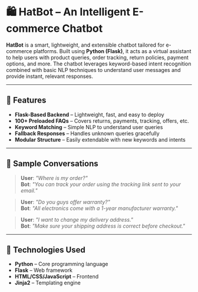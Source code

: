 # 🛍️ HatBot – An Intelligent E-commerce Chatbot

**HatBot** is a smart, lightweight, and extensible chatbot tailored for e-commerce platforms. Built using **Python (Flask)**, it acts as a virtual assistant to help users with product queries, order tracking, return policies, payment options, and more. The chatbot leverages keyword-based intent recognition combined with basic NLP techniques to understand user messages and provide instant, relevant responses.

---

## 🔧 Features

- **Flask-Based Backend** – Lightweight, fast, and easy to deploy
- **100+ Preloaded FAQs** – Covers returns, payments, tracking, offers, etc.
- **Keyword Matching** – Simple NLP to understand user queries
- **Fallback Responses** – Handles unknown queries gracefully
- **Modular Structure** – Easily extendable with new keywords and intents

---

## 🧠 Sample Conversations

> **User**: *"Where is my order?"*  
> **Bot**: *"You can track your order using the tracking link sent to your email."*

> **User**: *"Do you guys offer warranty?"*  
> **Bot**: *"All electronics come with a 1-year manufacturer warranty."*

> **User**: *"I want to change my delivery address."*  
> **Bot**: *"Make sure your shipping address is correct before checkout."*

---

## 🚀 Technologies Used

- **Python** – Core programming language
- **Flask** – Web framework
- **HTML/CSS/JavaScript** – Frontend
- **Jinja2** – Templating engine

